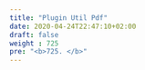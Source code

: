 ```yaml
---
title: "Plugin Util Pdf"
date: 2020-04-24T22:47:10+02:00
draft: false
weight : 725
pre: "<b>725. </b>"
---
```



